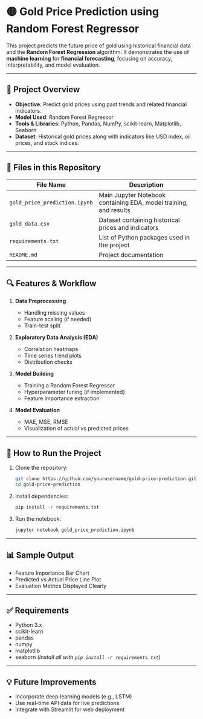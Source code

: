 # 🟡 Gold Price Prediction using Random Forest Regressor

This project predicts the future price of gold using historical financial data and the **Random Forest Regression** algorithm. It demonstrates the use of **machine learning** for **financial forecasting**, focusing on accuracy, interpretability, and model evaluation.

---

## 📌 Project Overview

* **Objective**: Predict gold prices using past trends and related financial indicators.
* **Model Used**: Random Forest Regressor
* **Tools & Libraries**: Python, Pandas, NumPy, scikit-learn, Matplotlib, Seaborn
* **Dataset**: Historical gold prices along with indicators like USD index, oil prices, and stock indices.

---

## 📁 Files in this Repository

| File Name                     | Description                                                       |
| ----------------------------- | ----------------------------------------------------------------- |
| `gold_price_prediction.ipynb` | Main Jupyter Notebook containing EDA, model training, and results |
| `gold_data.csv`               | Dataset containing historical prices and indicators               |
| `requirements.txt`            | List of Python packages used in the project                       |
| `README.md`                   | Project documentation                                             |

---

## 🔍 Features & Workflow

1. **Data Preprocessing**

   * Handling missing values
   * Feature scaling (if needed)
   * Train-test split

2. **Exploratory Data Analysis (EDA)**

   * Correlation heatmaps
   * Time series trend plots
   * Distribution checks

3. **Model Building**

   * Training a Random Forest Regressor
   * Hyperparameter tuning (if implemented)
   * Feature importance extraction

4. **Model Evaluation**

   * MAE, MSE, RMSE
   * Visualization of actual vs predicted prices

---

## 🚀 How to Run the Project

1. Clone the repository:

   ```bash
   git clone https://github.com/yourusername/gold-price-prediction.git
   cd gold-price-prediction
   ```

2. Install dependencies:

   ```bash
   pip install -r requirements.txt
   ```

3. Run the notebook:

   ```bash
   jupyter notebook gold_price_prediction.ipynb
   ```

---

## 📊 Sample Output

* Feature Importance Bar Chart
* Predicted vs Actual Price Line Plot
* Evaluation Metrics Displayed Clearly

---

## ✅ Requirements

* Python 3.x
* scikit-learn
* pandas
* numpy
* matplotlib
* seaborn
  *(Install all with `pip install -r requirements.txt`)*

---

## 💡 Future Improvements

* Incorporate deep learning models (e.g., LSTM)
* Use real-time API data for live predictions
* Integrate with Streamlit for web deployment


